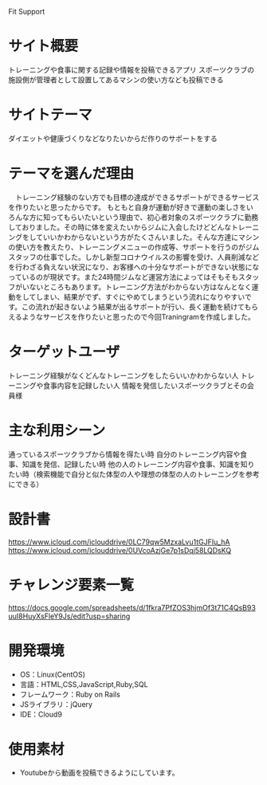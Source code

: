 Fit Support

# サイト概要
トレーニングや食事に関する記録や情報を投稿できるアプリ
スポーツクラブの施設側が管理者として設置してあるマシンの使い方なども投稿できる


# サイトテーマ
ダイエットや健康づくりなどなりたいからだ作りのサポートをする


# テーマを選んだ理由
　トレーニング経験のない方でも目標の達成ができるサポートができるサービスを作りたいと思ったからです。
もともと自身が運動が好きで運動の楽しさをいろんな方に知ってもらいたいという理由で、初心者対象のスポーツクラブに勤務しておりました。その時に体を変えたいからジムに入会したけどどんなトレーニングをしていいかわからないという方がたくさんいました。そんな方達にマシンの使い方を教えたり、トレーニングメニューの作成等、サポートを行うのがジムスタッフの仕事でした。しかし新型コロナウイルスの影響を受け、人員削減などを行わざる負えない状況になり、お客様への十分なサポートができない状態になっているのが現状です。また24時間ジムなど運営方法によってはそもそもスタッフがいないところもあります。トレーニング方法がわからない方はなんとなく運動をしてしまい、結果がでず、すぐにやめてしまうという流れになりやすいです。この流れが起きないよう結果が出るサポートが行い、長く運動を続けてもらえるようなサービスを作りたいと思ったので今回Traningramを作成しました。

# ターゲットユーザ
トレーニング経験がなくどんなトレーニングをしたらいいかわからない人
トレーニングや食事内容を記録したい人
情報を発信したいスポーツクラブとその会員様

# 主な利用シーン
通っているスポーツクラブから情報を得たい時
自分のトレーニング内容や食事、知識を発信、記録したい時
他の人のトレーニング内容や食事、知識を知りたい時（検索機能で自分と似た体型の人や理想の体型の人のトレーニングを参考にできる）

# 設計書
https://www.icloud.com/iclouddrive/0LC79qw5MzxaLvu1tGJFIu_hA
https://www.icloud.com/iclouddrive/0UVcoAzjGe7p1sDqj58LQDsKQ

# チャレンジ要素一覧
https://docs.google.com/spreadsheets/d/1fkra7PfZOS3hjmOf3t71C4QsB93uuI8HuyXsFleY9Js/edit?usp=sharing

# 開発環境
- OS：Linux(CentOS)
- 言語：HTML,CSS,JavaScript,Ruby,SQL
- フレームワーク：Ruby on Rails
- JSライブラリ：jQuery
- IDE：Cloud9

# 使用素材
- Youtubeから動画を投稿できるようにしています。